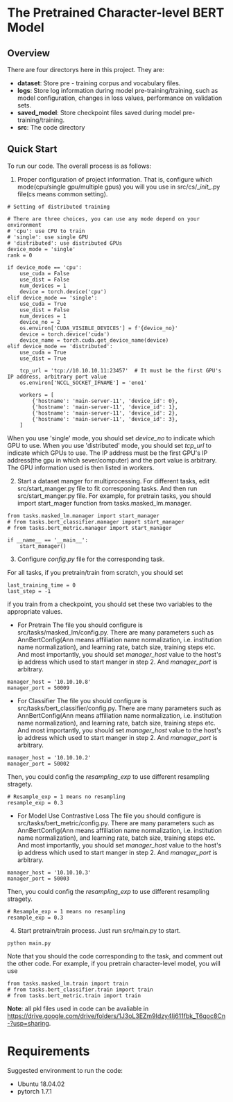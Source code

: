 # The Pretrained Character-level BERT Model

## Overview

There are four directorys here in this project. They are:

+ **dataset**: Store pre - training corpus and vocabulary files.
+ **logs**: Store log information during model pre-training/training, such as model configuration, changes in loss values, performance on validation sets.
+ **saved_model**: Store checkpoint files saved during model pre-training/training.
+ **src**: The code directory




## Quick Start
To run our code. The overall process is as follows:
1. Proper configuration of project information. That is, configure which mode(cpu/single gpu/multiple gpus) you will you use in src/cs/\__init\__.py file(cs means common setting). 
```
# Setting of distributed training

# There are three choices, you can use any mode depend on your environment
# 'cpu': use CPU to train
# 'single': use single GPU
# 'distributed': use distributed GPUs
device_mode = 'single'
rank = 0

if device_mode == 'cpu':
    use_cuda = False
    use_dist = False
    num_devices = 1
    device = torch.device('cpu')
elif device_mode == 'single':
    use_cuda = True
    use_dist = False
    num_devices = 1
    device_no = 2  
    os.environ['CUDA_VISIBLE_DEVICES'] = f'{device_no}'
    device = torch.device('cuda')
    device_name = torch.cuda.get_device_name(device)
elif device_mode == 'distributed':
    use_cuda = True
    use_dist = True

    tcp_url = 'tcp://10.10.10.11:23457'  # It must be the first GPU's IP address, arbitrary port value
    os.environ['NCCL_SOCKET_IFNAME'] = 'eno1'  

    workers = [
        {'hostname': 'main-server-11', 'device_id': 0},
        {'hostname': 'main-server-11', 'device_id': 1},
        {'hostname': 'main-server-11', 'device_id': 2},
        {'hostname': 'main-server-11', 'device_id': 3},
    ]
```
When you use 'single' mode, you should set *device_no* to indicate which GPU to use.
When you use 'distributed' mode, you should set *tcp_url* to indicate which GPUs to use. The IP address must be the first GPU's IP address(the gpu in which sever/computer) and the port value is arbitrary. The GPU information used is then listed in workers.

2. Start a dataset manger for multiprocessing. For different tasks, edit src/start_manger.py file to fit corresponing tasks. And then run src/start_manger.py file. 
For example, for pretrain tasks, you should import start_mager function from tasks.masked_lm.manager.
```
from tasks.masked_lm.manager import start_manager
# from tasks.bert_classifier.manager import start_manager
# from tasks.bert_metric.manager import start_manager

if __name__ == '__main__':
    start_manager()
```

3. Configure *config.py* file for the corresponding task.

For all tasks, if you pretrain/train from scratch, you should set
```
last_training_time = 0
last_step = -1
```
if you train from a checkpoint, you should set these two variables to the appropriate values.


+ For Pretrain
The file you should configure is src/tasks/masked_lm/config.py. There are many parameters such as AnnBertConfig(Ann means affiliation name normalization, i.e. institution name normalization), and learning rate, batch size, training steps etc. And most importantly, you should set *manager_host* value to the host's ip address which used to start manger in step 2. And *manager_port* is arbitrary. 

```
manager_host = '10.10.10.8'
manager_port = 50009
```

+ For Classifier
The file you should configure is src/tasks/bert_classifier/config.py. There are many parameters such as AnnBertConfig(Ann means affiliation name normalization, i.e. institution name normalization), and learning rate, batch size, training steps etc. And most importantly, you should set *manager_host* value to the host's ip address which used to start manger in step 2. And *manager_port* is arbitrary. 

```
manager_host = '10.10.10.2'
manager_port = 50002
```
Then, you could config the *resampling_exp* to use different resampling stragety. 
```
# Resample_exp = 1 means no resampling
resample_exp = 0.3
```

+ For Model Use Contrastive Loss
The file you should configure is src/tasks/bert_metric/config.py. There are many parameters such as AnnBertConfig(Ann means affiliation name normalization, i.e. institution name normalization), and learning rate, batch size, training steps etc. And most importantly, you should set *manager_host* value to the host's ip address which used to start manger in step 2. And *manager_port* is arbitrary. 

```
manager_host = '10.10.10.3'
manager_port = 50003
```
Then, you could config the *resampling_exp* to use different resampling stragety. 
```
# Resample_exp = 1 means no resampling
resample_exp = 0.3
```

4. Start pretrain/train process.
Just run src/main.py to start.
```
python main.py
```
Note that you should the code corresponding to the task, and comment out the other code. For example, if you pretrain character-level model, you will use
```
from tasks.masked_lm.train import train
# from tasks.bert_classifier.train import train
# from tasks.bert_metric.train import train
```

**Note**: all pkl files used in code can be avaliable in https://drive.google.com/drive/folders/1J3oL3EZm9Idzy4Ij611fbk_T6qoc8Cn-?usp=sharing.

# Requirements
Suggested environment to run the code:
+ Ubuntu 18.04.02
+ pytorch 1.7.1
